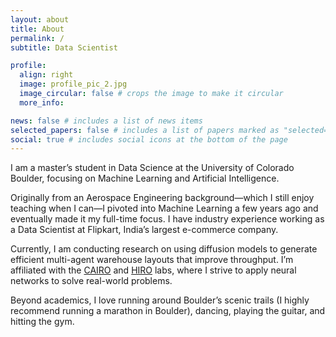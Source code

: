 ```yaml
---
layout: about
title: About
permalink: /
subtitle: Data Scientist

profile:
  align: right
  image: profile_pic_2.jpg
  image_circular: false # crops the image to make it circular
  more_info: 

news: false # includes a list of news items
selected_papers: false # includes a list of papers marked as "selected={true}"
social: true # includes social icons at the bottom of the page
---
```


I am a master’s student in Data Science at the University of Colorado Boulder, focusing on Machine Learning and Artificial Intelligence.

Originally from an Aerospace Engineering background—which I still enjoy teaching when I can—I pivoted into Machine Learning a few years ago and eventually made it my full-time focus. I have industry experience working as a Data Scientist at Flipkart, India’s largest e-commerce company. 

Currently, I am conducting research on using diffusion models to generate efficient multi-agent warehouse layouts that improve throughput. I’m affiliated with the [CAIRO](https://cairo-lab.com/lab.html) and [HIRO](https://hiro-group.ronc.one/) labs, where I strive to apply neural networks to solve real-world problems. 

Beyond academics, I love running around Boulder’s scenic trails (I highly recommend running a marathon in Boulder), dancing, playing the guitar, and hitting the gym.

